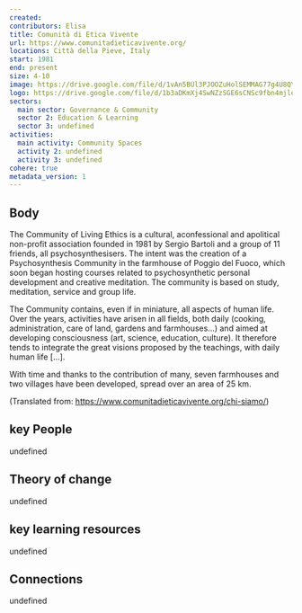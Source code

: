 ```yaml
---
created:
contributors: Elisa
title: Comunità di Etica Vivente
url: https://www.comunitadieticavivente.org/
locations: Città della Pieve, Italy
start: 1981
end: present
size: 4-10
image: https://drive.google.com/file/d/1vAn5BUl3PJOOZuHolSEMMAG77g4U8QYn/view?usp=drive_link
logo: https://drive.google.com/file/d/1b3aDKmXj4SwNZzSGE6sCNSc9fbn4mjle/view?usp=drive_link
sectors:
  main sector: Governance & Community
  sector 2: Education & Learning
  sector 3: undefined
activities: 
  main activity: Community Spaces
  activity 2: undefined
  activity 3: undefined
cohere: true
metadata_version: 1
---
```



## Body

The Community of Living Ethics is a cultural, aconfessional and apolitical non-profit association founded in 1981 by Sergio Bartoli and a group of 11 friends, all psychosynthesisers. The intent was the creation of a Psychosynthesis Community in the farmhouse of Poggio del Fuoco, which soon began hosting courses related to psychosynthetic personal development and creative meditation. The community is based on study, meditation, service and group life.

The Community contains, even if in miniature, all aspects of human life. Over the years, activities have arisen in all fields, both daily (cooking, administration, care of land, gardens and farmhouses...) and aimed at developing consciousness (art, science, education, culture). It therefore tends to integrate the great visions proposed by the teachings, with daily human life [...].

With time and thanks to the contribution of many, seven farmhouses and two villages have been developed, spread over an area of 25 km.

(Translated from: https://www.comunitadieticavivente.org/chi-siamo/)

## key People

undefined

## Theory of change

undefined

## key learning resources

undefined

## Connections

undefined


